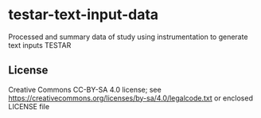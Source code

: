 # testar-text-input-data
Processed and summary data of study using instrumentation to generate text inputs TESTAR

## License

Creative Commons CC-BY-SA 4.0 license; see
https://creativecommons.org/licenses/by-sa/4.0/legalcode.txt or enclosed
LICENSE file
